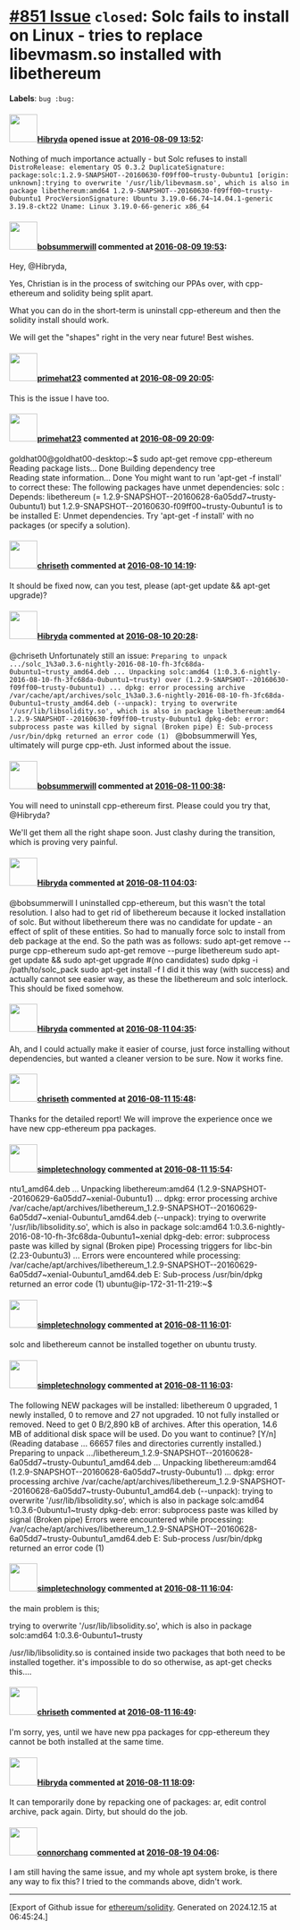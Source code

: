 # [\#851 Issue](https://github.com/ethereum/solidity/issues/851) `closed`: Solc fails to install on Linux - tries to replace libevmasm.so installed with libethereum
**Labels**: `bug :bug:`


#### <img src="https://avatars.githubusercontent.com/u/7373208?u=5802f533c1cad6b89f2d0404fbd9d5f2701d8602&v=4" width="50">[Hibryda](https://github.com/Hibryda) opened issue at [2016-08-09 13:52](https://github.com/ethereum/solidity/issues/851):

Nothing of much importance actually - but Solc refuses to install 
`DistroRelease: elementary OS 0.3.2
DuplicateSignature: package:solc:1.2.9-SNAPSHOT--20160630-f09ff00~trusty-0ubuntu1 [origin: unknown]:trying to overwrite '/usr/lib/libevmasm.so', which is also in package libethereum:amd64 1.2.9-SNAPSHOT--20160630-f09ff00~trusty-0ubuntu1
ProcVersionSignature: Ubuntu 3.19.0-66.74~14.04.1-generic 3.19.8-ckt22
Uname: Linux 3.19.0-66-generic x86_64`


#### <img src="https://avatars.githubusercontent.com/u/3788156?u=f379551fa667ddb096e1ea2ef248d16e7461b1c3&v=4" width="50">[bobsummerwill](https://github.com/bobsummerwill) commented at [2016-08-09 19:53](https://github.com/ethereum/solidity/issues/851#issuecomment-238670935):

Hey, @Hibryda,

Yes, Christian is in the process of switching our PPAs over, with cpp-ethereum and solidity being split apart.

What you can do in the short-term is uninstall cpp-ethereum and then the solidity install should work.

We will get the "shapes" right in the very near future!   Best wishes.

#### <img src="https://avatars.githubusercontent.com/u/12415643?u=97f1217d5f90c9d9ee58fb6056978401567cf42a&v=4" width="50">[primehat23](https://github.com/primehat23) commented at [2016-08-09 20:05](https://github.com/ethereum/solidity/issues/851#issuecomment-238674181):

This is the issue I have too.

#### <img src="https://avatars.githubusercontent.com/u/12415643?u=97f1217d5f90c9d9ee58fb6056978401567cf42a&v=4" width="50">[primehat23](https://github.com/primehat23) commented at [2016-08-09 20:09](https://github.com/ethereum/solidity/issues/851#issuecomment-238675144):

goldhat00@goldhat00-desktop:~$ sudo apt-get remove cpp-ethereum
Reading package lists... Done
Building dependency tree  
Reading state information... Done
You might want to run 'apt-get -f install' to correct these:
The following packages have unmet dependencies:
 solc : Depends: libethereum (= 1.2.9-SNAPSHOT--20160628-6a05dd7~trusty-0ubuntu1) but 1.2.9-SNAPSHOT--20160630-f09ff00~trusty-0ubuntu1 is to be installed
E: Unmet dependencies. Try 'apt-get -f install' with no packages (or specify a solution).

#### <img src="https://avatars.githubusercontent.com/u/9073706?v=4" width="50">[chriseth](https://github.com/chriseth) commented at [2016-08-10 14:19](https://github.com/ethereum/solidity/issues/851#issuecomment-238881117):

It should be fixed now, can you test, please (apt-get update && apt-get upgrade)?

#### <img src="https://avatars.githubusercontent.com/u/7373208?u=5802f533c1cad6b89f2d0404fbd9d5f2701d8602&v=4" width="50">[Hibryda](https://github.com/Hibryda) commented at [2016-08-10 20:28](https://github.com/ethereum/solidity/issues/851#issuecomment-238993611):

@chriseth Unfortunately still an issue:
`Preparing to unpack .../solc_1%3a0.3.6-nightly-2016-08-10-fh-3fc68da-0ubuntu1~trusty_amd64.deb ...
Unpacking solc:amd64 (1:0.3.6-nightly-2016-08-10-fh-3fc68da-0ubuntu1~trusty) over (1.2.9-SNAPSHOT--20160630-f09ff00~trusty-0ubuntu1) ...
dpkg: error processing archive /var/cache/apt/archives/solc_1%3a0.3.6-nightly-2016-08-10-fh-3fc68da-0ubuntu1~trusty_amd64.deb (--unpack):
 trying to overwrite '/usr/lib/libsolidity.so', which is also in package libethereum:amd64 1.2.9-SNAPSHOT--20160630-f09ff00~trusty-0ubuntu1
dpkg-deb: error: subprocess paste was killed by signal (Broken pipe)
E: Sub-process /usr/bin/dpkg returned an error code (1)
`
@bobsummerwill Yes, ultimately will purge cpp-eth. Just informed about the issue.

#### <img src="https://avatars.githubusercontent.com/u/3788156?u=f379551fa667ddb096e1ea2ef248d16e7461b1c3&v=4" width="50">[bobsummerwill](https://github.com/bobsummerwill) commented at [2016-08-11 00:38](https://github.com/ethereum/solidity/issues/851#issuecomment-239046408):

You will need to uninstall cpp-ethereum first.   Please could you try that, @Hibryda?

We'll get them all the right shape soon.    Just clashy during the transition, which is proving very painful.

#### <img src="https://avatars.githubusercontent.com/u/7373208?u=5802f533c1cad6b89f2d0404fbd9d5f2701d8602&v=4" width="50">[Hibryda](https://github.com/Hibryda) commented at [2016-08-11 04:03](https://github.com/ethereum/solidity/issues/851#issuecomment-239067366):

@bobsummerwill I uninstalled cpp-ethereum, but this wasn't the total resolution. I also had to get rid of libethereum because it locked installation of solc. But without libethereum there was no candidate for update - an effect of split of these entities. So had to manually force solc to install from deb package at the end.
So the path was as follows:
sudo apt-get remove --purge cpp-ethereum
sudo apt-get remove --purge libethereum
sudo apt-get update && sudo apt-get upgrade #(no candidates)
sudo dpkg -i /path/to/solc_pack
sudo apt-get install -f
I did it this way (with success) and actually cannot see easier way, as these the libethereum and solc interlock. This should be fixed somehow.

#### <img src="https://avatars.githubusercontent.com/u/7373208?u=5802f533c1cad6b89f2d0404fbd9d5f2701d8602&v=4" width="50">[Hibryda](https://github.com/Hibryda) commented at [2016-08-11 04:35](https://github.com/ethereum/solidity/issues/851#issuecomment-239072516):

Ah, and I could actually make it easier of course, just force installing without dependencies, but wanted a cleaner version to be sure. Now it works fine.

#### <img src="https://avatars.githubusercontent.com/u/9073706?v=4" width="50">[chriseth](https://github.com/chriseth) commented at [2016-08-11 15:48](https://github.com/ethereum/solidity/issues/851#issuecomment-239202857):

Thanks for the detailed report! We will improve the experience once we have new cpp-ethereum ppa packages.

#### <img src="https://avatars.githubusercontent.com/u/7590549?v=4" width="50">[simpletechnology](https://github.com/simpletechnology) commented at [2016-08-11 15:54](https://github.com/ethereum/solidity/issues/851#issuecomment-239204716):

ntu1_amd64.deb ...
Unpacking libethereum:amd64 (1.2.9-SNAPSHOT--20160629-6a05dd7~xenial-0ubuntu1) ...
dpkg: error processing archive /var/cache/apt/archives/libethereum_1.2.9-SNAPSHOT--20160629-6a05dd7~xenial-0ubuntu1_amd64.deb (--unpack):
 trying to overwrite '/usr/lib/libsolidity.so', which is also in package solc:amd64 1:0.3.6-nightly-2016-08-10-fh-3fc68da-0ubuntu1~xenial
dpkg-deb: error: subprocess paste was killed by signal (Broken pipe)
Processing triggers for libc-bin (2.23-0ubuntu3) ...
Errors were encountered while processing:
 /var/cache/apt/archives/libethereum_1.2.9-SNAPSHOT--20160629-6a05dd7~xenial-0ubuntu1_amd64.deb
E: Sub-process /usr/bin/dpkg returned an error code (1)
ubuntu@ip-172-31-11-219:~$

#### <img src="https://avatars.githubusercontent.com/u/7590549?v=4" width="50">[simpletechnology](https://github.com/simpletechnology) commented at [2016-08-11 16:01](https://github.com/ethereum/solidity/issues/851#issuecomment-239207020):

solc and libethereum cannot be installed together on ubuntu trusty.

#### <img src="https://avatars.githubusercontent.com/u/7590549?v=4" width="50">[simpletechnology](https://github.com/simpletechnology) commented at [2016-08-11 16:03](https://github.com/ethereum/solidity/issues/851#issuecomment-239207493):

The following NEW packages will be installed:
  libethereum
0 upgraded, 1 newly installed, 0 to remove and 27 not upgraded.
10 not fully installed or removed.
Need to get 0 B/2,890 kB of archives.
After this operation, 14.6 MB of additional disk space will be used.
Do you want to continue? [Y/n](Reading database ... 66657 files and directories currently installed.)
Preparing to unpack .../libethereum_1.2.9-SNAPSHOT--20160628-6a05dd7~trusty-0ubuntu1_amd64.deb ...
Unpacking libethereum:amd64 (1.2.9-SNAPSHOT--20160628-6a05dd7~trusty-0ubuntu1) ...
dpkg: error processing archive /var/cache/apt/archives/libethereum_1.2.9-SNAPSHOT--20160628-6a05dd7~trusty-0ubuntu1_amd64.deb (--unpack):
 trying to overwrite '/usr/lib/libsolidity.so', which is also in package solc:amd64 1:0.3.6-0ubuntu1~trusty
dpkg-deb: error: subprocess paste was killed by signal (Broken pipe)
Errors were encountered while processing:
 /var/cache/apt/archives/libethereum_1.2.9-SNAPSHOT--20160628-6a05dd7~trusty-0ubuntu1_amd64.deb
E: Sub-process /usr/bin/dpkg returned an error code (1)

#### <img src="https://avatars.githubusercontent.com/u/7590549?v=4" width="50">[simpletechnology](https://github.com/simpletechnology) commented at [2016-08-11 16:04](https://github.com/ethereum/solidity/issues/851#issuecomment-239207851):

the main problem is this;

trying to overwrite '/usr/lib/libsolidity.so', which is also in package solc:amd64 1:0.3.6-0ubuntu1~trusty

/usr/lib/libsolidity.so is contained inside two packages that both need to be installed together. it's impossible to do so otherwise, as apt-get checks this....

#### <img src="https://avatars.githubusercontent.com/u/9073706?v=4" width="50">[chriseth](https://github.com/chriseth) commented at [2016-08-11 16:49](https://github.com/ethereum/solidity/issues/851#issuecomment-239220351):

I'm sorry, yes, until we have new ppa packages for cpp-ethereum they cannot be both installed at the same time.

#### <img src="https://avatars.githubusercontent.com/u/7373208?u=5802f533c1cad6b89f2d0404fbd9d5f2701d8602&v=4" width="50">[Hibryda](https://github.com/Hibryda) commented at [2016-08-11 18:09](https://github.com/ethereum/solidity/issues/851#issuecomment-239243074):

It can temporarily done by repacking one of packages: ar, edit control archive, pack again. Dirty, but should do the job.

#### <img src="https://avatars.githubusercontent.com/u/2136396?v=4" width="50">[connorchang](https://github.com/connorchang) commented at [2016-08-19 04:06](https://github.com/ethereum/solidity/issues/851#issuecomment-240922739):

I am still having the same issue, and my whole apt system broke, is there any way to fix this? I tried to the commands above, didn't work.


-------------------------------------------------------------------------------



[Export of Github issue for [ethereum/solidity](https://github.com/ethereum/solidity). Generated on 2024.12.15 at 06:45:24.]
